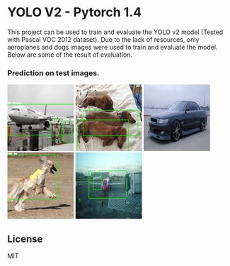 # YOLO V2 - Pytorch 1.4

This project can be used to train and evaluate the YOLO v2 model (Tested with Pascal VOC 2012 dataset). Due to the lack of resources, only aeroplanes and dogs images were used to train and evaluate the model. Below are some of the result of evaluation. 

### Prediction on test images.
<img src="output/1.jpg" width="150"/>  <img src="output/2.jpg" width="150"/>  <img src="output/3.jpg" width="150"/>  <img src="output/4.jpg" width="150"/>  <img src="output/0.jpg" width="150"/>


License
----

MIT

